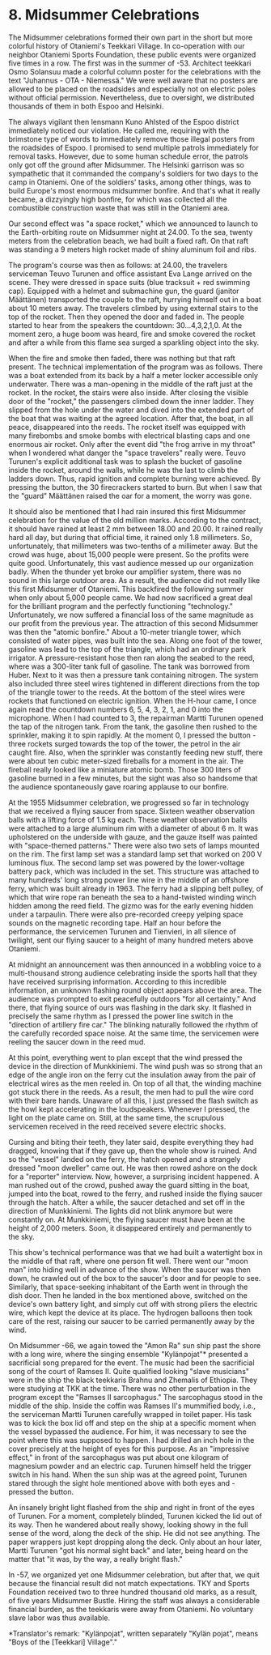 


    
# 8. Midsummer Celebrations

The Midsummer celebrations formed their own part in the short but more colorful history of Otaniemi's Teekkari Village. In co-operation with our neighbor Otaniemi Sports Foundation, these public events were organized five times in a row. The first was in the summer of -53. Architect teekkari Osmo Solansuu made a colorful column poster for the celebrations with the text "Juhannus - OTA - Niemessä." We were well aware that no posters are allowed to be placed on the roadsides and especially not on electric poles without official permission. Nevertheless, due to oversight, we distributed thousands of them in both Espoo and Helsinki.

The always vigilant then lensmann Kuno Ahlsted of the Espoo district immediately noticed our violation. He called me, requiring with the brimstone type of words to immediately remove those illegal posters from the roadsides of Espoo. I promised to send multiple patrols immediately for removal tasks. However, due to some human schedule error, the patrols only got off the ground after Midsummer. The Helsinki garrison was so sympathetic that it commanded the company's soldiers for two days to the camp in Otaniemi. One of the soldiers' tasks, among other things, was to build Europe's most enormous midsummer bonfire. And that's what it really became, a dizzyingly high bonfire, for which was collected all the combustible construction waste that was still in the Otaniemi area.

Our second effect was "a space rocket," which we announced to launch to the Earth-orbiting route on Midsummer night at 24.00. To the sea, twenty meters from the celebration beach, we had built a fixed raft. On that raft was standing a 9 meters high rocket made of shiny aluminum foil and ribs.

The program's course was then as follows: at 24.00, the travelers serviceman Teuvo Turunen and office assistant Eva Lange arrived on the scene. They were dressed in space suits (blue tracksuit + red swimming cap). Equipped with a helmet and submachine gun, the guard (janitor Määttänen) transported the couple to the raft, hurrying himself out in a boat about 10 meters away. The travelers climbed by using external stairs to the top of the rocket. Then they opened the door and faded in. The people started to hear from the speakers the countdown: 30...4,3,2,1,0.  At the moment zero, a huge boom was heard, fire and smoke covered the rocket and after a while from this flame sea surged a sparkling object into the sky.

When the fire and smoke then faded, there was nothing but that raft present. The technical implementation of the program was as follows. There was a boat extended from its back by a half a meter locker accessible only underwater. There was a man-opening in the middle of the raft just at the rocket. In the rocket, the stairs were also inside. After closing the visible door of the "rocket," the passengers climbed down the inner ladder. They slipped from the hole under the water and dived into the extended part of the boat that was waiting at the agreed location. After that, the boat, in all peace, disappeared into the reeds. The rocket itself was equipped with many firebombs and smoke bombs with electrical blasting caps and one enormous air rocket. Only after the event did "the frog arrive in my throat" when I wondered what danger the "space travelers" really were. Teuvo Turunen's explicit additional task was to splash the bucket of gasoline inside the rocket, around the walls, while he was the last to climb the ladders down. Thus, rapid ignition and complete burning were achieved. By pressing the button, the 30 firecrackers started to burn. But when I saw that the "guard" Määttänen raised the oar for a moment, the worry was gone.

It should also be mentioned that I had rain insured this first Midsummer celebration for the value of the old million marks. According to the contract, it should have rained at least 2 mm between 18.00 and 20.00. It rained really hard all day, but during that official time, it rained only 1.8 millimeters. So, unfortunately, that millimeters was two-tenths of a millimeter away. But the crowd was huge, about 15,000 people were present. So the profits were quite good. Unfortunately, this vast audience messed up our organization badly. When the thunder yet broke our amplifier system, there was no sound in this large outdoor area. As a result, the audience did not really like this first Midsummer of Otaniemi. This backfired the following summer when only about 5,000 people came. We had now sacrificed a great deal for the brilliant program and the perfectly functioning "technology." Unfortunately, we now suffered a financial loss of the same magnitude as our profit from the previous year. The attraction of this second Midsummer was then the "atomic bonfire."
About a 10-meter triangle tower, which consisted of water pipes, was built into the sea. Along one foot of the tower, gasoline was lead to the top of the triangle, which had an ordinary park irrigator. A pressure-resistant hose then ran along the seabed to the reed, where was a 300-liter tank full of gasoline. The tank was borrowed from Huber. Next to it was then a pressure tank containing nitrogen. The system also included three steel wires tightened in different directions from the top of the triangle tower to the reeds.  At the bottom of the steel wires were rockets that functioned on electric ignition. When the H-hour came, I once again read the countdown numbers 6, 5, 4, 3, 2, 1, and 0 into the microphone. When I had counted to 3, the repairman Martti Turunen opened the tap of the nitrogen tank. From the tank, the gasoline then rushed to the sprinkler, making it to spin rapidly. At the moment 0, I pressed the button - three rockets surged towards the top of the tower, the petrol in the air caught fire. Also, when the sprinkler was constantly feeding new stuff, there were about ten cubic meter-sized fireballs for a moment in the air. The fireball really looked like a miniature atomic bomb. Those 300 liters of gasoline burned in a few minutes, but the sight was also so handsome that the audience spontaneously gave roaring applause to our bonfire.

At the 1955 Midsummer celebration, we progressed so far in technology that we received a flying saucer from space. Sixteen weather observation balls with a lifting force of 1.5 kg each. These weather observation balls were attached to a large aluminum rim with a diameter of about 6 m. It was upholstered on the underside with gauze, and the gauze itself was painted with "space-themed patterns." There were also two sets of lamps mounted on the rim. The first lamp set was a standard lamp set that worked on 200 V luminous flux. The second lamp set was powered by the lower-voltage battery pack, which was included in the set. This structure was attached to many hundreds' long strong power line wire in the middle of an offshore ferry, which was built already in 1963. The ferry had a slipping belt pulley, of which that wire rope ran beneath the sea to a hand-twisted winding winch hidden among the reed field. The gizmo was for the early evening hidden under a tarpaulin. There were also pre-recorded creepy yelping space sounds on the magnetic recording tape. Half an hour before the performance, the servicemen Turunen and Tienvieri, in all silence of twilight, sent our flying saucer to a height of many hundred meters above Otaniemi.

At midnight an announcement was then announced in a wobbling voice to a multi-thousand strong audience celebrating inside the sports hall that they have received surprising information. According to this incredible information, an unknown flashing round object appears above the area. The audience was prompted to exit peacefully outdoors "for all certainty." And there, that flying source of ours was flashing in the dark sky. It flashed in precisely the same rhythm as I pressed the power line switch in the "direction of artillery fire car." The blinking naturally followed the rhythm of the carefully recorded space noise. At the same time, the servicemen were reeling the saucer down in the reed mud.

At this point, everything went to plan except that the wind pressed the device in the direction of Munkkiniemi. The wind push was so strong that an edge of the angle iron on the ferry cut the insulation away from the pair of electrical wires as the men reeled in. On top of all that, the winding machine got stuck there in the reeds. As a result, the men had to pull the wire cord with their bare hands. Unaware of all this, I just pressed the flash switch as the howl kept accelerating in the loudspeakers. Whenever I pressed, the light on the plate came on. Still, at the same time, the scrupulous servicemen received in the reed received severe electric shocks.

Cursing and biting their teeth, they later said, despite everything they had dragged, knowing that if they gave up, then the whole show is ruined. And so the "vessel" landed on the ferry, the hatch opened and a strangely dressed "moon dweller" came out. He was then rowed ashore on the dock for a "reporter" interview. Now, however, a surprising incident happened. A man rushed out of the crowd, pushed away the guard sitting in the boat, jumped into the boat, rowed to the ferry, and rushed inside the flying saucer through the hatch. After a while, the saucer detached and set off in the direction of Munkkiniemi. The lights did not blink anymore but were constantly on. At Munkkiniemi, the flying saucer must have been at the height of 2,000 meters. Soon, it disappeared entirely and permanently to the sky.

This show's technical performance was that we had built a watertight box in the middle of that raft, where one person fit well. There went our "moon man" into hiding well in advance of the show. When the saucer was then down, he crawled out of the box to the saucer's door and for people to see. Similarly, that space-seeking inhabitant of the Earth went in through the dish door. Then he landed in the box mentioned above, switched on the device's own battery light, and simply cut off with strong pliers the electric wire, which kept the device at its place. The hydrogen balloons then took care of the rest, raising our saucer to be carried permanently away by the wind.

On Midsummer -66, we again towed the "Amon Ra" sun ship past the shore with a long wire, where the singing ensemble "Kylänpojat"\* presented a sacrificial song prepared for the event. The music had been the sacrificial song of the court of Ramses II. Quite qualified looking "slave musicians" were in the ship the black teekkaris Brahnu and Zhemalis of Ethiopia. They were studying at TKK at the time. There was no other perturbation in the program except the "Ramses II sarcophagus." The sarcophagus stood in the middle of the ship. Inside the coffin was Ramses II's mummified body, i.e., the serviceman Martti Turunen carefully wrapped in toilet paper. His task was to kick the box lid off and step on the ship at a specific moment when the vessel bypassed the audience. For him, it was necessary to see the point where this was supposed to happen. I had drilled an inch hole in the cover precisely at the height of eyes for this purpose. As an "impressive effect," in front of the sarcophagus was put about one kilogram of magnesium powder and an electric cap. Turunen himself held the trigger switch in his hand. When the sun ship was at the agreed point, Turunen stared through the sight hole mentioned above with both eyes and - pressed the button.

An insanely bright light flashed from the ship and right in front of the eyes of Turunen. For a moment, completely blinded, Turunen kicked the lid out of its way. Then he wandered about really showy, looking showy in the full sense of the word, along the deck of the ship. He did not see anything. The paper wrappers just kept dropping along the deck. Only about an hour later, Martti Turunen "got his normal sight back" and later, being heard on the matter that "it was, by the way, a really bright flash."

In -57, we organized yet one Midsummer celebration, but after that, we quit because the financial result did not match expectations. TKY and Sports Foundation received two to three hundred thousand old marks, as a result, of five years Midsummer Bustle. Hiring the staff was always a considerable financial burden, as the teekkaris were away from Otaniemi. No voluntary slave labor was thus available.

\*Translator's remark: "Kylänpojat", written separately "Kylän pojat", means "Boys of the [Teekkari] Village"."
